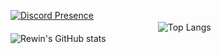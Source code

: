 
[![Discord Presence](https://lanyard-profile-readme.vercel.app/api/579097026424209579)](https://discord.com/users/579097026424209579)           
ㅤㅤㅤㅤㅤㅤㅤㅤㅤㅤㅤㅤㅤㅤㅤㅤㅤㅤ ![Top Langs](https://github-readme-stats.vercel.app/api/top-langs/?username=imjalix&layout=compact&theme=dark)
ㅤㅤㅤㅤㅤㅤㅤㅤㅤㅤㅤㅤㅤ![Rewin's GitHub stats](https://github-readme-stats.vercel.app/api?username=imjalix&show_icons=true&theme=dark)
